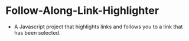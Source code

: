 # Follow-Along-Link-Highlighter

- A Javascript project that highlights links and follows you to a link that has been selected.
